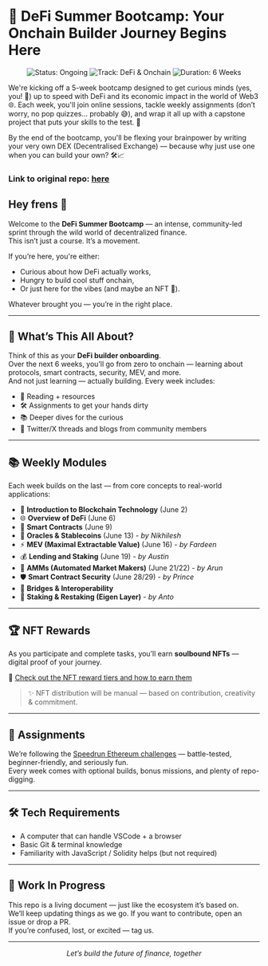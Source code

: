 # 🌊 DeFi Summer Bootcamp: Your Onchain Builder Journey Begins Here

<div align="center">
  <img src="https://img.shields.io/badge/Status-Ongoing-brightgreen" alt="Status: Ongoing">
  <img src="https://img.shields.io/badge/Track-DeFi%20&%20Onchain-blue" alt="Track: DeFi & Onchain">
  <img src="https://img.shields.io/badge/Duration-6%20Weeks-orange" alt="Duration: 6 Weeks">
</div>

We're kicking off a 5-week bootcamp designed to get curious minds (yes, you! 👀) up to speed with DeFi and its economic impact in the world of Web3 🌐. Each week, you'll join online sessions, tackle weekly assignments (don’t worry, no pop quizzes... probably 😅), and wrap it all up with a capstone project that puts your skills to the test. 💪

By the end of the bootcamp, you'll be flexing your brainpower by writing your very own DEX (Decentralised Exchange) — because why just use one when you can build your own? 🛠️📈

### Link to original repo: [here](https://github.com/blocsoc-iitd/defi-bootcamp)

## Hey frens 👋

Welcome to the **DeFi Summer Bootcamp** — an intense, community-led sprint through the wild world of decentralized finance.  
This isn’t just a course. It’s a movement.

If you’re here, you're either:
- Curious about how DeFi actually works,
- Hungry to build cool stuff onchain,
- Or just here for the vibes (and maybe an NFT 👀).

Whatever brought you — you’re in the right place.

---

## 🧠 What’s This All About?

Think of this as your **DeFi builder onboarding**.  
Over the next 6 weeks, you’ll go from zero to onchain — learning about protocols, smart contracts, security, MEV, and more.  
And not just learning — actually building. Every week includes:

- 📖 Reading + resources  
- 🛠️ Assignments to get your hands dirty  
- 📚 Deeper dives for the curious  
- 🧵 Twitter/X threads and blogs from community members

---

## 📚 Weekly Modules

Each week builds on the last — from core concepts to real-world applications:

- 🔰 **Introduction to Blockchain Technology** (June 2)
- 🌐 **Overview of DeFi** (June 6)
- 📝 **Smart Contracts** (June 9)
- 🔮 **Oracles & Stablecoins** (June 13) - *by Nikhilesh*
- ⚡ **MEV (Maximal Extractable Value)** (June 16) - *by Fardeen*
- 💰 **Lending and Staking** (June 19) - *by Austin*
- 🔄 **AMMs (Automated Market Makers)** (June 21/22) - *by Arun*
- 🛡️ **Smart Contract Security** (June 28/29) - *by Prince*
- 🌉 **Bridges & Interoperability**
- 🔐 **Staking & Restaking (Eigen Layer)** - *by Anto*
  
---

## 🏆 NFT Rewards

As you participate and complete tasks, you’ll earn **soulbound NFTs** — digital proof of your journey.

🎨 [Check out the NFT reward tiers and how to earn them](./nfts)

> ✨ NFT distribution will be manual — based on contribution, creativity & commitment.

---

## 🧠 Assignments

We’re following the [Speedrun Ethereum challenges](https://speedrunethereum.com/) — battle-tested, beginner-friendly, and seriously fun.  
Every week comes with optional builds, bonus missions, and plenty of repo-digging.

---

## 🛠️ Tech Requirements

- A computer that can handle VSCode + a browser
- Basic Git & terminal knowledge
- Familiarity with JavaScript / Solidity helps (but not required)

---
## 🚧 Work In Progress

This repo is a living document — just like the ecosystem it’s based on.  
We’ll keep updating things as we go. If you want to contribute, open an issue or drop a PR.  
If you’re confused, lost, or excited — tag us.

---

<div align="center">
  <i>Let’s build the future of finance, together</i>
</div>